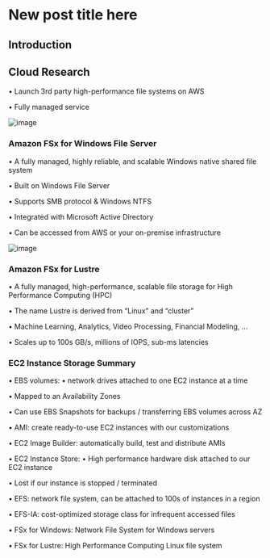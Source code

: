 
# New post title here

## Introduction


## Cloud Research
• Launch 3rd party high-performance file systems on AWS

• Fully managed service

![image](https://user-images.githubusercontent.com/121011336/214195891-a5f71179-cd72-4c93-a1c7-a38378a94f51.png)

### Amazon FSx for Windows File Server
• A fully managed, highly reliable, and scalable Windows native shared file system

• Built on Windows File Server 

• Supports SMB protocol & Windows NTFS

• Integrated with Microsoft Active Directory

• Can be accessed from AWS or your on-premise infrastructure

![image](https://user-images.githubusercontent.com/121011336/214196064-d4be1c23-6a2c-44f7-bddc-f0baac429510.png)

### Amazon FSx for Lustre

• A fully managed, high-performance, scalable file storage for High Performance Computing (HPC)

• The name Lustre is derived from “Linux” and “cluster”

• Machine Learning, Analytics, Video Processing, Financial Modeling, …

• Scales up to 100s GB/s, millions of IOPS, sub-ms latencies

### EC2 Instance Storage Summary
• EBS volumes: 
  • network drives attached to one EC2 instance at a time 
  
  • Mapped to an Availability Zones
  
  • Can use EBS Snapshots for backups / transferring EBS volumes across AZ
  
• AMI: create ready-to-use EC2 instances with our customizations 

• EC2 Image Builder: automatically build, test and distribute AMIs

• EC2 Instance Store:
  • High performance hardware disk attached to our EC2 instance
  
  • Lost if our instance is stopped / terminated

• EFS: network file system, can be attached to 100s of instances in a region 

• EFS-IA: cost-optimized storage class for infrequent accessed files

• FSx for Windows: Network File System for Windows servers 

• FSx for Lustre: High Performance Computing Linux file system




